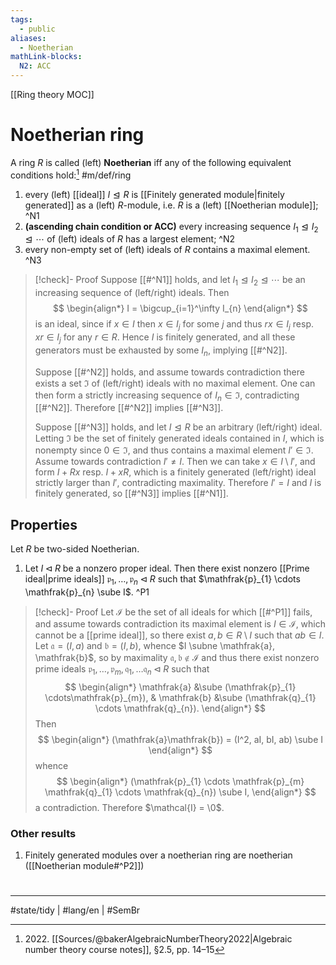 ```yaml
---
tags:
  - public
aliases:
  - Noetherian
mathLink-blocks:
  N2: ACC
---
```

[[Ring theory MOC]]
# Noetherian ring

A ring $R$ is called (left) **Noetherian** iff any of the following equivalent conditions hold:[^2022] #m/def/ring 

1. every (left) [[ideal]] $I \trianglelefteq R$ is [[Finitely generated module|finitely generated]] as a (left) $R$-module, i.e. $R$ is a (left) [[Noetherian module]]; ^N1
2. **(ascending chain condition or ACC)** every increasing sequence $I_{1} \trianglelefteq I_{2} \trianglelefteq \cdots$ of (left) ideals of $R$ has a largest element; ^N2
3. every non-empty set of (left) ideals of $R$ contains a maximal element. ^N3

> [!check]- Proof
> Suppose [[#^N1]] holds,
> and let $I_{1} \trianglelefteq I_{2} \trianglelefteq \cdots$ be an increasing sequence of (left/right) ideals.
> Then
> $$
> \begin{align*}
> I = \bigcup_{i=1}^\infty I_{n}
> \end{align*}
> $$
> is an ideal, since if $x \in I$ then $x \in I_{j}$ for some $j$ and thus $rx \in I_{j}$ resp. $xr \in I_{j}$ for any $r \in R$.
> Hence $I$ is finitely generated, and all these generators must be exhausted by some $I_{n}$, implying [[#^N2]].
> 
> Suppose [[#^N2]] holds, and assume towards contradiction there exists a set $\mathfrak{I}$ of (left/right) ideals with no maximal element.
> One can then form a strictly increasing sequence of $I_{n} \in \mathfrak{I}$, contradicting [[#^N2]].
> Therefore [[#^N2]] implies [[#^N3]].
> 
> Suppose [[#^N3]] holds,
> and let $I \trianglelefteq R$ be an arbitrary (left/right) ideal.
> Letting $\mathfrak{I}$ be the set of finitely generated ideals contained in $I$,
> which is nonempty since $0 \in \mathfrak{I}$,
> and thus contains a maximal element $I' \in \mathfrak{I}$.
> Assume towards contradiction $I' \neq I$.
> Then we can take $x  \in I \setminus I'$,
> and form $I + Rx$ resp. $I + xR$, which is a finitely generated (left/right) ideal strictly larger than $I'$, contradicting maximality.
> Therefore $I'=I$ and $I$ is finitely generated, 
> so [[#^N3]] implies [[#^N1]]. <span class="QED"/>


  [^2022]: 2022\. [[Sources/@bakerAlgebraicNumberTheory2022|Algebraic number theory course notes]], §2.5, pp. 14–15

## Properties

Let $R$ be two-sided Noetherian.

1. Let $I \triangleleft R$ be a nonzero proper ideal.
   Then there exist nonzero [[Prime ideal|prime ideals]] $\mathfrak{p}_{1}, \dots, \mathfrak{p}_{n} \triangleleft R$ such that $\mathfrak{p}_{1} \cdots \mathfrak{p}_{n}  \sube I$. ^P1

> [!check]- Proof
> Let $\mathcal{I}$ be the set of all ideals for which [[#^P1]] fails,
> and assume towards contradiction its maximal element is $I \in \mathcal{I}$, which cannot be a [[prime ideal]],
> so there exist $a,b \in R \setminus I$ such that $ab \in I$.
> Let $\mathfrak{a} = ( I, a )$ and $\mathfrak{b} = ( I, b )$,
> whence $I \subne \mathfrak{a}, \mathfrak{b}$,
> so by maximality $\mathfrak{a},\mathfrak{b} \notin \mathcal{I}$ and thus there exist nonzero prime ideals $\mathfrak{p}_{1}, \dots ,\mathfrak{p}_{m}, \mathfrak{q}_{1}, \dots \mathfrak{q}_{n} \triangleleft R$ such that
> $$
> \begin{align*}
> \mathfrak{a} &\sube (\mathfrak{p}_{1} \cdots\mathfrak{p}_{m}), & \mathfrak{b} &\sube (\mathfrak{q}_{1} \cdots \mathfrak{q}_{n}).
> \end{align*}
> $$
> Then
> $$
> \begin{align*}
> (\mathfrak{a}\mathfrak{b}) = (I^2, aI, bI, ab) \sube I
> \end{align*}
> $$
> whence
> $$
> \begin{align*}
> (\mathfrak{p}_{1} \cdots \mathfrak{p}_{m} \mathfrak{q}_{1} \cdots \mathfrak{q}_{n}) \sube I,
> \end{align*}
> $$
> a contradiction.
> Therefore $\mathcal{I} = \0$. <span class="QED"/>

### Other results

1. Finitely generated modules over a noetherian ring are noetherian ([[Noetherian module#^P2]])

#
---
#state/tidy | #lang/en | #SemBr

